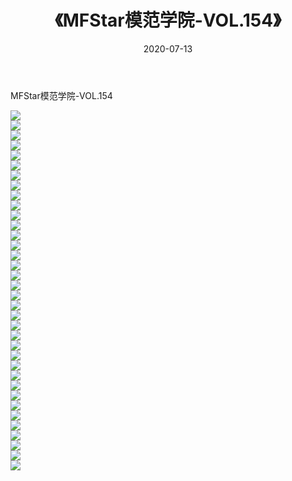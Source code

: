 ﻿---
layout: post
title:  《MFStar模范学院-VOL.154》
date:   2020-07-13
img: http://img.660000.xyz/Sharelink/网络美图/2020/MFStar模范学院-VOL.154/000.jpg
categories: [美女, 清纯, 唯美]
---

MFStar模范学院-VOL.154

  ![](http://img.660000.xyz/Sharelink/网络美图/2020/MFStar模范学院-VOL.154/001.jpg) <br> ![](http://img.660000.xyz/Sharelink/网络美图/2020/MFStar模范学院-VOL.154/002.jpg) <br> ![](http://img.660000.xyz/Sharelink/网络美图/2020/MFStar模范学院-VOL.154/003.jpg) <br> ![](http://img.660000.xyz/Sharelink/网络美图/2020/MFStar模范学院-VOL.154/004.jpg) <br> ![](http://img.660000.xyz/Sharelink/网络美图/2020/MFStar模范学院-VOL.154/005.jpg) <br> ![](http://img.660000.xyz/Sharelink/网络美图/2020/MFStar模范学院-VOL.154/006.jpg) <br> ![](http://img.660000.xyz/Sharelink/网络美图/2020/MFStar模范学院-VOL.154/007.jpg) <br> ![](http://img.660000.xyz/Sharelink/网络美图/2020/MFStar模范学院-VOL.154/008.jpg) <br> ![](http://img.660000.xyz/Sharelink/网络美图/2020/MFStar模范学院-VOL.154/009.jpg) <br> ![](http://img.660000.xyz/Sharelink/网络美图/2020/MFStar模范学院-VOL.154/010.jpg) <br> ![](http://img.660000.xyz/Sharelink/网络美图/2020/MFStar模范学院-VOL.154/011.jpg) <br> ![](http://img.660000.xyz/Sharelink/网络美图/2020/MFStar模范学院-VOL.154/012.jpg) <br> ![](http://img.660000.xyz/Sharelink/网络美图/2020/MFStar模范学院-VOL.154/013.jpg) <br> ![](http://img.660000.xyz/Sharelink/网络美图/2020/MFStar模范学院-VOL.154/014.jpg) <br> ![](http://img.660000.xyz/Sharelink/网络美图/2020/MFStar模范学院-VOL.154/015.jpg) <br> ![](http://img.660000.xyz/Sharelink/网络美图/2020/MFStar模范学院-VOL.154/016.jpg) <br> ![](http://img.660000.xyz/Sharelink/网络美图/2020/MFStar模范学院-VOL.154/017.jpg) <br> ![](http://img.660000.xyz/Sharelink/网络美图/2020/MFStar模范学院-VOL.154/018.jpg) <br> ![](http://img.660000.xyz/Sharelink/网络美图/2020/MFStar模范学院-VOL.154/019.jpg) <br> ![](http://img.660000.xyz/Sharelink/网络美图/2020/MFStar模范学院-VOL.154/020.jpg) <br> ![](http://img.660000.xyz/Sharelink/网络美图/2020/MFStar模范学院-VOL.154/021.jpg) <br> ![](http://img.660000.xyz/Sharelink/网络美图/2020/MFStar模范学院-VOL.154/022.jpg) <br> ![](http://img.660000.xyz/Sharelink/网络美图/2020/MFStar模范学院-VOL.154/023.jpg) <br> ![](http://img.660000.xyz/Sharelink/网络美图/2020/MFStar模范学院-VOL.154/024.jpg) <br> ![](http://img.660000.xyz/Sharelink/网络美图/2020/MFStar模范学院-VOL.154/025.jpg) <br> ![](http://img.660000.xyz/Sharelink/网络美图/2020/MFStar模范学院-VOL.154/026.jpg) <br> ![](http://img.660000.xyz/Sharelink/网络美图/2020/MFStar模范学院-VOL.154/027.jpg) <br> ![](http://img.660000.xyz/Sharelink/网络美图/2020/MFStar模范学院-VOL.154/028.jpg) <br> ![](http://img.660000.xyz/Sharelink/网络美图/2020/MFStar模范学院-VOL.154/029.jpg) <br> ![](http://img.660000.xyz/Sharelink/网络美图/2020/MFStar模范学院-VOL.154/030.jpg) <br> ![](http://img.660000.xyz/Sharelink/网络美图/2020/MFStar模范学院-VOL.154/031.jpg) <br> ![](http://img.660000.xyz/Sharelink/网络美图/2020/MFStar模范学院-VOL.154/032.jpg) <br> ![](http://img.660000.xyz/Sharelink/网络美图/2020/MFStar模范学院-VOL.154/033.jpg) <br> ![](http://img.660000.xyz/Sharelink/网络美图/2020/MFStar模范学院-VOL.154/034.jpg) <br> ![](http://img.660000.xyz/Sharelink/网络美图/2020/MFStar模范学院-VOL.154/035.jpg) <br> ![](http://img.660000.xyz/Sharelink/网络美图/2020/MFStar模范学院-VOL.154/036.jpg) <br>